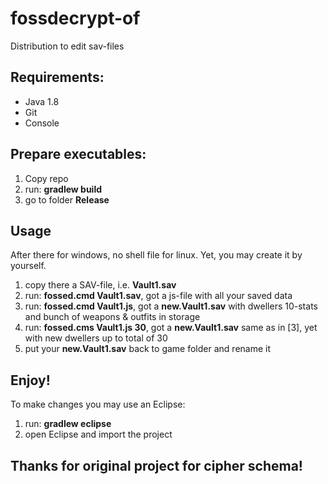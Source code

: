 # fossdecrypt-of
Distribution to edit sav-files

## Requirements:
* Java 1.8
* Git
* Console

## Prepare executables:
1. Copy repo
2. run: **gradlew build**
3. go to folder **Release**

## Usage
After there for windows, no shell file for linux. Yet, you may create it by yourself.

1. copy there a SAV-file, i.e. **Vault1.sav**
2. run: **fossed.cmd Vault1.sav**, got a js-file with all your saved data
3. run: **fossed.cmd Vault1.js**, got a **new.Vault1.sav** with dwellers 10-stats and bunch of weapons & outfits in storage
4. run: **fossed.cms Vault1.js 30**, got a **new.Vault1.sav** same as in [3], yet with new dwellers up to total of 30
5. put your **new.Vault1.sav** back to game folder and rename it

## Enjoy!

To make changes you may use an Eclipse:

1. run: **gradlew eclipse**
2. open Eclipse and import the project

## Thanks for original project for cipher schema!
